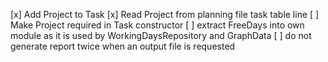 [x] Add Project to Task
[x] Read Project from planning file task table line
[ ] Make Project required in Task constructor
[ ] extract FreeDays into own module as it is used by WorkingDaysRepository and GraphData
[ ] do not generate report twice when an output file is requested